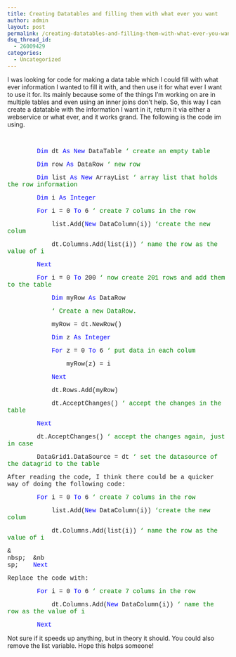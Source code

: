 ```yaml
---
title: Creating Datatables and filling them with what ever you want
author: admin
layout: post
permalink: /creating-datatables-and-filling-them-with-what-ever-you-want/
dsq_thread_id:
  - 26009429
categories:
  - Uncategorized
---
```

<div class="Section1">
  <p class="MsoNormal" style='text-autospace:none'>
    I was looking for code for making a data table which I could fill with what ever information I wanted to fill it with, and then use it for what ever I want to use it for. Its mainly because some of the things I&rsquo;m working on are in multiple tables and even using an inner joins don&rsquo;t help. So, this way I can create a datatable with the information I want in it, return it via either a webservice or what ever, and it works grand. The following is the code im using.
  </p>
  
  <p class="MsoNormal" style='text-autospace:none'>
    &nbsp;
  </p>
  
  <p class="MsoNormal" style='text-autospace:none'>
    <span style=';font-family:"Courier New"'>&nbsp;&nbsp;&nbsp;&nbsp;&nbsp;&nbsp; &nbsp;<font color="blue"><span style='color:blue'>Dim</span></font> dt <font color="blue"><span style='color:blue'>As</span></font> <font color="blue"><span style='color:blue'>New</span></font> DataTable <font color="green"><span style='color:green'>&#8216; create an empty table</span></font></span>
  </p>
  
  <p class="MsoNormal" style='text-autospace:none'>
    <span style=';font-family:"Courier New"'>&nbsp;&nbsp;&nbsp;&nbsp;&nbsp;&nbsp;&nbsp; <font color="blue"><span style='color:blue'>Dim</span></font> row <font color="blue"><span style='color:blue'>As</span></font> DataRow <font color="green"><span style='color:green'>&#8216; new row</span></font></span>
  </p>
  
  <p class="MsoNormal" style='text-autospace:none'>
    <span style=';font-family:"Courier New"'>&nbsp;&nbsp;&nbsp;&nbsp;&nbsp;&nbsp;&nbsp; <font color="blue"><span style='color:blue'>Dim</span></font> list <font color="blue"><span style='color:blue'>As</span></font> <font color="blue"><span style='color:blue'>New</span></font> ArrayList <font color="green"><span style='color:green'>&#8216; array list that holds the row information</span></font></span>
  </p>
  
  <p class="MsoNormal" style='text-autospace:none'>
    <span style=';font-family:"Courier New"'>&nbsp;&nbsp;&nbsp;&nbsp;&nbsp;&nbsp;&nbsp; <font color="blue"><span style='color:blue'>Dim</span></font> i <font color="blue"><span style='color: blue'>As</span></font> <font color="blue"><span style='color:blue'>Integer</span></font></span>
  </p>
  
  <p class="MsoNormal" style='text-autospace:none'>
    <span style=';font-family:"Courier New"'>&nbsp;&nbsp;&nbsp;&nbsp;&nbsp;&nbsp;&nbsp; <font color="blue"><span style='color:blue'>For</span></font> i = 0 <font color="blue"><span style='color:blue'>To</span></font> 6 <font color="green"><span style='color: green'>&#8216; create 7 colums in the row</span></font></span>
  </p>
  
  <p class="MsoNormal" style='text-autospace:none'>
    <span style=';font-family:"Courier New"'>&nbsp;&nbsp;&nbsp;&nbsp;&nbsp;&nbsp;&nbsp;&nbsp;&nbsp;&nbsp;&nbsp; list.Add(<font color="blue"><span style='color:blue'>New</span></font> DataColumn(i)) <font color="green"><span style='color:green'>&#8216;create the new colum</span></font></span>
  </p>
  
  <p class="MsoNormal" style='text-autospace:none'>
    <span style=';font-family:"Courier New"'>&nbsp;&nbsp;&nbsp;&nbsp;&nbsp;&nbsp;&nbsp;&nbsp;&nbsp;&nbsp;&nbsp; dt.Columns.Add(list(i)) <font color="green"><span style='color:green'>&#8216; name the row as the value of i</span></font></span>
  </p>
  
  <p class="MsoNormal" style='text-autospace:none'>
    <span style=';font-family:"Courier New"'>&nbsp;&nbsp;&nbsp;&nbsp;&nbsp;&nbsp;&nbsp; <font color="blue"><span style='color:blue'>Next</span></font></span>
  </p>
  
  <p class="MsoNormal" style='text-autospace:none'>
    <span style=';font-family:"Courier New"'>&nbsp;&nbsp;&nbsp;&nbsp;&nbsp;&nbsp;&nbsp; <font color="blue"><span style='color:blue'>For</span></font> i = 0 <font color="blue"><span style='color:blue'>To</span></font> 200 <font color="green"><span style='color:green'>&#8216; now create 201 rows and add them to the table</span></font></span>
  </p>
  
  <p class="MsoNormal" style='text-autospace:none'>
    <span style=';font-family:"Courier New"'>&nbsp;&nbsp;&nbsp;&nbsp;&nbsp;&nbsp;&nbsp;&nbsp;&nbsp;&nbsp;&nbsp; <font color="blue"><span style='color:blue'>Dim</span></font> myRow <font color="blue"><span style='color:blue'>As</span></font> DataRow</span>
  </p>
  
  <p class="MsoNormal" style='text-autospace:none'>
    <span style=';font-family:"Courier New"'>&nbsp;&nbsp;&nbsp;&nbsp;&nbsp; &nbsp;&nbsp;&nbsp;&nbsp;&nbsp;&nbsp;<font color="green"><span style='color:green'>&#8216; Create a new DataRow.</span></font></span>
  </p>
  
  <p class="MsoNormal" style='text-autospace:none'>
    <span style=';font-family:"Courier New"'>&nbsp;&nbsp;&nbsp;&nbsp;&nbsp;&nbsp;&nbsp;&nbsp;&nbsp;&nbsp;&nbsp; myRow = dt.NewRow()</span>
  </p>
  
  <p class="MsoNormal" style='text-autospace:none'>
    <span style=';font-family:"Courier New"'>&nbsp;&nbsp;&nbsp;&nbsp;&nbsp;&nbsp;&nbsp;&nbsp;&nbsp;&nbsp;&nbsp; <font color="blue"><span style='color:blue'>Dim</span></font> z <font color="blue"><span style='color:blue'>As</span></font> <font color="blue"><span style='color:blue'>Integer</span></font></span>
  </p>
  
  <p class="MsoNormal" style='text-autospace:none'>
    <span style=';font-family:"Courier New"'>&nbsp;&nbsp;&nbsp;&nbsp;&nbsp;&nbsp;&nbsp;&nbsp;&nbsp;&nbsp;&nbsp; <font color="blue"><span style='color:blue'>For</span></font> z = 0 <font color="blue"><span style='color:blue'>To</span></font> 6 <font color="green"><span style='color: green'>&#8216; put data in each colum</span></font></span>
  </p>
  
  <p class="MsoNormal" style='text-autospace:none'>
    <span style=';font-family:"Courier New"'>&nbsp;&nbsp;&nbsp;&nbsp;&nbsp;&nbsp;&nbsp;&nbsp;&nbsp;&nbsp;&nbsp;&nbsp;&nbsp;&nbsp;&nbsp; myRow(z) = i</span>
  </p>
  
  <p class="MsoNormal" style='text-autospace:none'>
    <span style=';font-family:"Courier New"'>&nbsp;&nbsp;&nbsp;&nbsp;&nbsp;&nbsp;&nbsp;&nbsp;&nbsp;&nbsp;&nbsp; <font color="blue"><span style='color:blue'>Next</span></font></span>
  </p>
  
  <p class="MsoNormal" style='text-autospace:none'>
    <span style=';font-family:"Courier New"'>&nbsp;&nbsp;&nbsp;&nbsp;&nbsp;&nbsp;&nbsp;&nbsp;&nbsp;&nbsp;&nbsp; dt.Rows.Add(myRow)</span>
  </p>
  
  <p class="MsoNormal" style='text-autospace:none'>
    <span style=';font-family:"Courier New"'>&nbsp;&nbsp;&nbsp;&nbsp;&nbsp;&nbsp;&nbsp;&nbsp;&nbsp;&nbsp;&nbsp; dt.AcceptChanges() <font color="green"><span style='color:green'>&#8216; accept the changes in the table</span></font></span>
  </p>
  
  <p class="MsoNormal" style='text-autospace:none'>
    <span style=';font-family:"Courier New"'>&nbsp;&nbsp;&nbsp;&nbsp;&nbsp;&nbsp;&nbsp; <font color="blue"><span style='color:blue'>Next</span></font></span>
  </p>
  
  <p class="MsoNormal" style='text-autospace:none'>
    <span style=';font-family:"Courier New"'>&nbsp;&nbsp;&nbsp;&nbsp;&nbsp;&nbsp;&nbsp; dt.AcceptChanges() <font color="green"><span style='color:green'>&#8216; accept the changes again, just in case</span></font></span>
  </p>
  
  <p>
    <span style=';font-family: "Courier New"'>&nbsp;&nbsp;&nbsp;&nbsp;&nbsp;&nbsp;&nbsp; DataGrid1.DataSource = dt <font color="green"><span style='color:green'>&#8216; set the datasource of the datagrid to the table</span></font></span>
  </p>
  
  <p>
    <span style=';font-family: "Courier New"'>After reading the code, I think there could be a quicker way of doing the following code:</span>
  </p>
  
  <p class="MsoNormal" style='text-autospace:none'>
    <span style=';font-family:"Courier New"'>&nbsp;&nbsp;&nbsp;&nbsp;&nbsp;&nbsp;&nbsp; <font color="blue"><span style='color:blue'>For</span></font> i = 0 <font color="blue"><span style='color:blue'>To</span></font> 6 <font color="green"><span style='color: green'>&#8216; create 7 colums in the row</span></font></span>
  </p>
  
  <p class="MsoNormal" style='text-autospace:none'>
    <span style=';font-family:"Courier New"'>&nbsp;&nbsp;&nbsp;&nbsp;&nbsp;&nbsp;&nbsp;&nbsp;&nbsp;&nbsp;&nbsp; list.Add(<font color="blue"><span style='color:blue'>New</span></font> DataColumn(i)) <font color="green"><span style='color:green'>&#8216;create the new colum</span></font></span>
  </p>
  
  <p class="MsoNormal" style='text-autospace:none'>
    <span style=';font-family:"Courier New"'>&nbsp;&nbsp;&nbsp;&nbsp;&nbsp;&nbsp;&nbsp;&nbsp;&nbsp;&nbsp;&nbsp; dt.Columns.Add(list(i)) <font color="green"><span style='color:green'>&#8216; name the row as the value of i</span></font></span>
  </p>
  
  <p class="MsoNormal" style='text-autospace:none'>
    <span style=';font-family:"Courier New"'>&<br /> nbsp;&nbsp;&nbsp;&nb<br /> sp;&nbsp;&nbsp;&nbsp; <font color="blue"><span style='color:blue'>Next</span></font></span>
  </p>
  
  <p>
    <span style=';font-family: "Courier New"'>Replace the code with:</span>
  </p>
  
  <p class="MsoNormal" style='text-autospace:none'>
    <span style=';font-family:"Courier New"'>&nbsp;&nbsp;&nbsp;&nbsp;&nbsp;&nbsp;&nbsp; <font color="blue"><span style='color:blue'>For</span></font> i = 0 <font color="blue"><span style='color:blue'>To</span></font> 6 <font color="green"><span style='color: green'>&#8216; create 7 colums in the row</span></font></span>
  </p>
  
  <p class="MsoNormal" style='text-autospace:none'>
    <span style=';font-family:"Courier New"'>&nbsp;&nbsp;&nbsp;&nbsp;&nbsp;&nbsp;&nbsp;&nbsp;&nbsp;&nbsp;&nbsp; dt.Columns.Add(<font color="blue"><span style='color:blue'>New</span></font> DataColumn(i)) <font color="green"><span style='color:green'>&#8216; name the row as the value of i</span></font></span>
  </p>
  
  <p class="MsoNormal" style='text-autospace:none'>
    <span style=';font-family:"Courier New"'>&nbsp;&nbsp;&nbsp;&nbsp;&nbsp;&nbsp;&nbsp; <font color="blue"><span style='color:blue'>Next</span></font></span>
  </p>
  
  <p class="MsoNormal" style='text-autospace:none'>
    Not sure if it speeds up anything, but in theory it should. You could also remove the list variable. Hope this helps someone!
  </p>
</div>